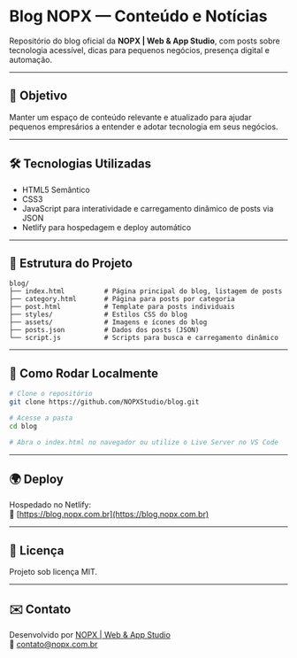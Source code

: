 # Blog NOPX — Conteúdo e Notícias

Repositório do blog oficial da **NOPX | Web & App Studio**, com posts sobre tecnologia acessível, dicas para pequenos negócios, presença digital e automação.

---

## 🚀 Objetivo

Manter um espaço de conteúdo relevante e atualizado para ajudar pequenos empresários a entender e adotar tecnologia em seus negócios.

---

## 🛠 Tecnologias Utilizadas

- HTML5 Semântico  
- CSS3  
- JavaScript para interatividade e carregamento dinâmico de posts via JSON  
- Netlify para hospedagem e deploy automático

---

## 📁 Estrutura do Projeto

```
blog/
├── index.html          # Página principal do blog, listagem de posts
├── category.html       # Página para posts por categoria
├── post.html           # Template para posts individuais
├── styles/             # Estilos CSS do blog
├── assets/             # Imagens e ícones do blog
├── posts.json          # Dados dos posts (JSON)
└── script.js           # Scripts para busca e carregamento dinâmico
```

---

## 🚀 Como Rodar Localmente

```bash
# Clone o repositório
git clone https://github.com/NOPXStudio/blog.git

# Acesse a pasta
cd blog

# Abra o index.html no navegador ou utilize o Live Server no VS Code
```

---

## 🌍 Deploy

Hospedado no Netlify:  
🔗 [https://blog.nopx.com.br](https://blog.nopx.com.br)

---

## 📖 Licença

Projeto sob licença MIT.

---

## ✉️ Contato

Desenvolvido por [NOPX | Web & App Studio](https://nopx.com.br)  
📩 contato@nopx.com.br
